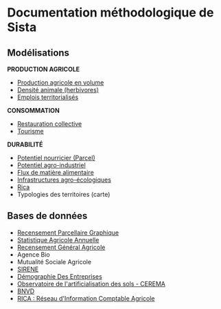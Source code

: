 # Documentation méthodologique de Sista

## Modélisations
**PRODUCTION AGRICOLE**
- [Production agricole en volume](Méthodologie/Production%20agricole%20en%20volume.md)
- [Densité animale (herbivores)](Méthodologie/Densité%20animale.md)
- [Emplois territorialisés](Méthodologie/Emplois%20territorialisés.md)

**CONSOMMATION**
- [Restauration collective](Méthodologie/Restauration%20collective.md)
- [Tourisme](Méthodologie/Tourisme.md)

**DURABILITÉ**
- [Potentiel nourricier (Parcel)](Méthodologie/Potentiel%20nourricier.md)
- [Potentiel agro-industriel](Méthodologie/Potentiel%20agro-industriel.md)
- [Flux de matière alimentaire](Méthodologie/Flux.md)
- [Infrastructures agro-écologiques](Méthodologie/Infrastructures%20agro-écologiques.md)
- [Rica](Méthodologie/Rica.md)
- Typologies des territoires (carte)

## Bases de données
- [Recensement Parcellaire Graphique](Bases%20de%20données/Recensement%20Parcellaire%20Graphique.md)
- [Statistique Agricole Annuelle](Bases%20de%20données/Statistique%20Agricole%20Annuelle.md)
- [Recensement Général Agricole](Bases%20de%20données/Recensement%20Général%20Agricole.md)
- Agence Bio
- Mutualité Sociale Agricole
- [SIRENE](https://outil-sources-interne.basic.coop/#/publication/2/sirene-sirene)
- [Démographie Des Entreprises](https://outil-sources-interne.basic.coop/#/publication/7/insee-demographie-des-entreprises-dde)
- [Observatoire de l'artificialisation des sols - CEREMA](https://outil-sources-interne.basic.coop/#/publication/39/cerema-portail-de-lartificialisation-des-sols)
- [BNVD](https://outil-sources-interne.basic.coop/#/publication/20/bnvd-achat-de-pesticides-par-code-postal)
- [RICA : Réseau d'Information Comptable Agricole](https://outil-sources-interne.basic.coop/#/publication/14/agreste-rica)